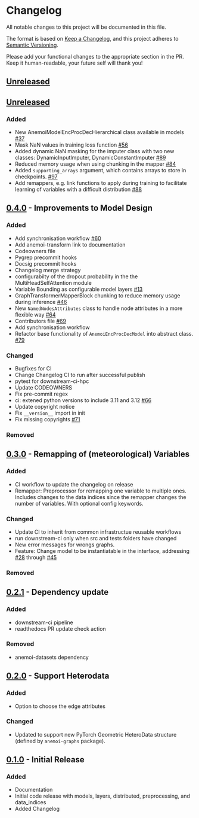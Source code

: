 # Changelog

All notable changes to this project will be documented in this file.

The format is based on [Keep a Changelog](https://keepachangelog.com/en/1.1.0/),
and this project adheres to [Semantic Versioning](https://semver.org/spec/v2.0.0.html).

Please add your functional changes to the appropriate section in the PR.
Keep it human-readable, your future self will thank you!

## [Unreleased](https://github.com/ecmwf/anemoi-models/compare/0.4.0...HEAD)
## [Unreleased](https://github.com/ecmwf/anemoi-models/compare/0.3.0...HEAD)

### Added

- New AnemoiModelEncProcDecHierarchical class available in models [#37](https://github.com/ecmwf/anemoi-models/pull/37)
- Mask NaN values in training loss function [#56](https://github.com/ecmwf/anemoi-models/pull/56)
- Added dynamic NaN masking for the imputer class with two new classes: DynamicInputImputer, DynamicConstantImputer [#89](https://github.com/ecmwf/anemoi-models/pull/89)
- Reduced memory usage when using chunking in the mapper [#84](https://github.com/ecmwf/anemoi-models/pull/84)
- Added `supporting_arrays` argument, which contains arrays to store in checkpoints. [#97](https://github.com/ecmwf/anemoi-models/pull/97)
- Add remappers, e.g. link functions to apply during training to facilitate learning of variables with a difficult distribution [#88](https://github.com/ecmwf/anemoi-models/pull/88)

## [0.4.0](https://github.com/ecmwf/anemoi-models/compare/0.3.0...0.4.0) - Improvements to Model Design

### Added

- Add synchronisation workflow [#60](https://github.com/ecmwf/anemoi-models/pull/60)
- Add anemoi-transform link to documentation
- Codeowners file
- Pygrep precommit hooks
- Docsig precommit hooks
- Changelog merge strategy
- configurabilty of the dropout probability in the the MultiHeadSelfAttention module
- Variable Bounding as configurable model layers [#13](https://github.com/ecmwf/anemoi-models/issues/13)
- GraphTransformerMapperBlock chunking to reduce memory usage during inference [#46](https://github.com/ecmwf/anemoi-models/pull/46)
- New `NamedNodesAttributes` class to handle node attributes in a more flexible way [#64](https://github.com/ecmwf/anemoi-models/pull/64)
- Contributors file [#69](https://github.com/ecmwf/anemoi-models/pull/69)
- Add synchronisation workflow
- Refactor base functionality of `AnemoiEncProcDecModel` into abstract class. [#79](https://github.com/ecmwf/anemoi-models/pull/79/)

### Changed
- Bugfixes for CI
- Change Changelog CI to run after successful publish
- pytest for downstream-ci-hpc
- Update CODEOWNERS
- Fix pre-commit regex
- ci: extened python versions to include 3.11 and 3.12 [#66](https://github.com/ecmwf/anemoi-models/pull/66)
- Update copyright notice
- Fix `__version__` import in init
- Fix missing copyrights [#71](https://github.com/ecmwf/anemoi-models/pull/71)

### Removed

## [0.3.0](https://github.com/ecmwf/anemoi-models/compare/0.2.1...0.3.0) - Remapping of (meteorological) Variables

### Added

- CI workflow to update the changelog on release
- Remapper: Preprocessor for remapping one variable to multiple ones. Includes changes to the data indices since the remapper changes the number of variables. With optional config keywords.

### Changed

- Update CI to inherit from common infrastructue reusable workflows
- run downstream-ci only when src and tests folders have changed
- New error messages for wrongs graphs.
- Feature: Change model to be instantiatable in the interface, addressing [#28](https://github.com/ecmwf/anemoi-models/issues/28) through [#45](https://github.com/ecmwf/anemoi-models/pulls/45)

### Removed

## [0.2.1](https://github.com/ecmwf/anemoi-models/compare/0.2.0...0.2.1) - Dependency update

### Added

- downstream-ci pipeline
- readthedocs PR update check action

### Removed

- anemoi-datasets dependency

## [0.2.0](https://github.com/ecmwf/anemoi-models/compare/0.1.0...0.2.0) - Support Heterodata

### Added

- Option to choose the edge attributes

### Changed

- Updated to support new PyTorch Geometric HeteroData structure (defined by `anemoi-graphs` package).

## [0.1.0](https://github.com/ecmwf/anemoi-models/releases/tag/0.1.0) - Initial Release

### Added

- Documentation
- Initial code release with models, layers, distributed, preprocessing, and data_indices
- Added Changelog

<!-- Add Git Diffs for Links above -->
